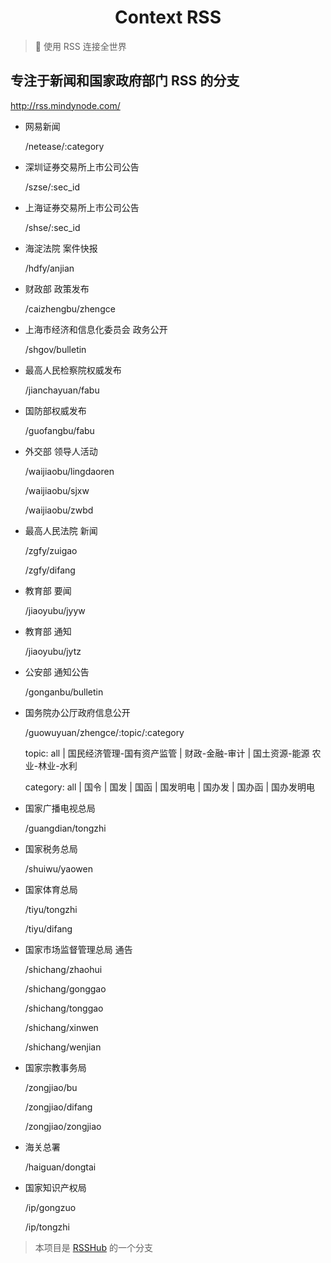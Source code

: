 <h1 align="center">Context RSS</h1>

> 🍭 使用 RSS 连接全世界

## 专注于新闻和国家政府部门 RSS 的分支

http://rss.mindynode.com/

-   网易新闻

    /netease/:category

-   深圳证券交易所上市公司公告

    /szse/:sec_id

-   上海证券交易所上市公司公告

    /shse/:sec_id

-   海淀法院 案件快报

    /hdfy/anjian

-   财政部 政策发布

    /caizhengbu/zhengce

-   上海市经济和信息化委员会 政务公开

    /shgov/bulletin

-   最高人民检察院权威发布

    /jianchayuan/fabu

-   国防部权威发布

    /guofangbu/fabu

-   外交部 领导人活动

    /waijiaobu/lingdaoren

    /waijiaobu/sjxw

    /waijiaobu/zwbd

-   最高人民法院 新闻

    /zgfy/zuigao

    /zgfy/difang

-   教育部 要闻

    /jiaoyubu/jyyw

-   教育部 通知

    /jiaoyubu/jytz

-   公安部 通知公告

    /gonganbu/bulletin

-   国务院办公厅政府信息公开

    /guowuyuan/zhengce/:topic/:category

    topic: all | 国民经济管理-国有资产监管 | 财政-金融-审计 | 国土资源-能源 农业-林业-水利

    category: all | 国令 | 国发 | 国函 | 国发明电 | 国办发 | 国办函 | 国办发明电

-   国家广播电视总局

    /guangdian/tongzhi

-   国家税务总局

    /shuiwu/yaowen

-   国家体育总局

    /tiyu/tongzhi

    /tiyu/difang

-   国家市场监督管理总局 通告

    /shichang/zhaohui

    /shichang/gonggao

    /shichang/tonggao

    /shichang/xinwen

    /shichang/wenjian

-   国家宗教事务局

    /zongjiao/bu

    /zongjiao/difang

    /zongjiao/zongjiao

-   海关总署

    /haiguan/dongtai

-   国家知识产权局

    /ip/gongzuo

    /ip/tongzhi

> 本项目是 [RSSHub](https://github.com/DIYgod/RSSHub) 的一个分支
